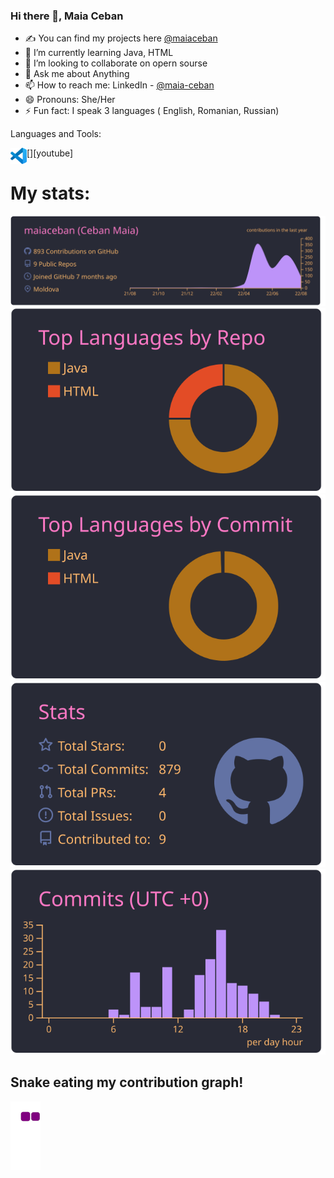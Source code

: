 ### Hi there 👋, Maia Ceban 

- ✍ You can find my projects here [@maiaceban](https://github.com/maiaceban?tab=repositories)
- 🌱 I’m currently learning Java, HTML
- 👯 I’m looking to collaborate on opern sourse
- 💬 Ask me about Anything
- 📫 How to reach me: LinkedIn - [@maia-ceban](https://www.linkedin.com/in/maia-ceban/)
- 😄 Pronouns: She/Her
- ⚡ Fun fact: I speak 3 languages ( English, Romanian, Russian)

Languages and Tools:

[<img align="left" alt="Visual Studio Code" width="26px" src="https://raw.githubusercontent.com/github/explore/80688e429a7d4ef2fca1e82350fe8e3517d3494d/topics/visual-studio-code/visual-studio-code.png" />][youtube]



# My stats:


[![](https://raw.githubusercontent.com/maiaceban/maiaceban/master/profile-summary-card-output/dracula/0-profile-details.svg)](https://github.com/vn7n24fzkq/github-profile-summary-cards)
[![](https://raw.githubusercontent.com/maiaceban/maiaceban/master/profile-summary-card-output/dracula/1-repos-per-language.svg)](https://github.com/vn7n24fzkq/github-profile-summary-cards) [![](https://raw.githubusercontent.com/maiaceban/maiaceban/master/profile-summary-card-output/dracula/2-most-commit-language.svg)](https://github.com/vn7n24fzkq/github-profile-summary-cards)
[![](https://raw.githubusercontent.com/maiaceban/maiaceban/master/profile-summary-card-output/dracula/3-stats.svg)](https://github.com/vn7n24fzkq/github-profile-summary-cards) [![](https://raw.githubusercontent.com/maiaceban/maiaceban/master/profile-summary-card-output/dracula/4-productive-time.svg)](https://github.com/vn7n24fzkq/github-profile-summary-cards)


## Snake eating my contribution graph!

![snake gif](https://github.com/maiaceban/maiaceban/blob/output/github-contribution-grid-snake.gif)
